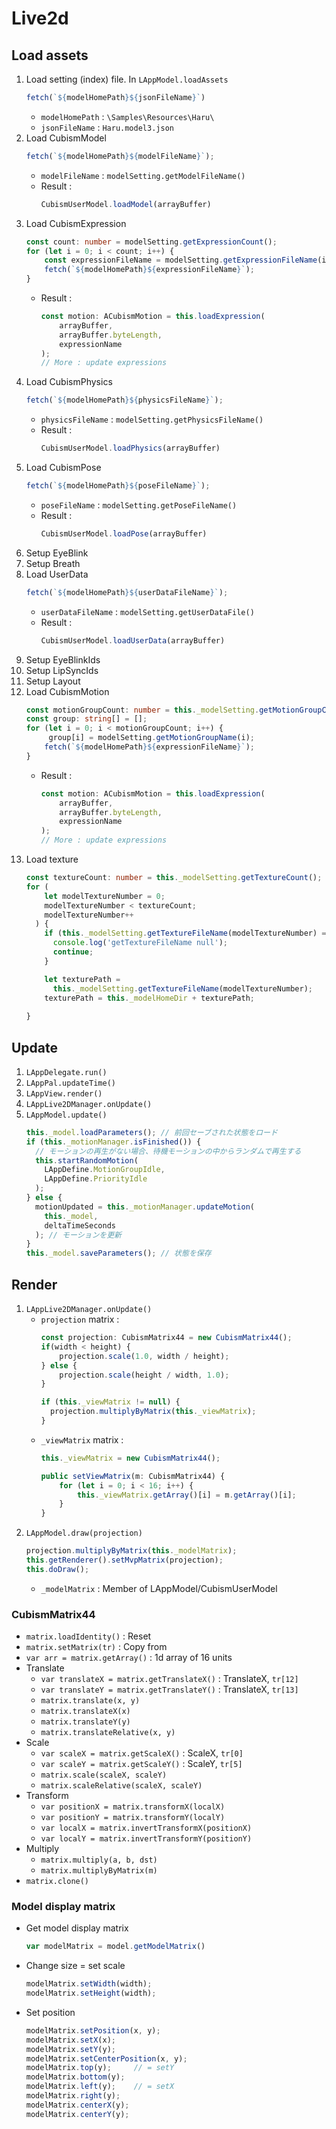 # Live2d

## Load assets

1. Load setting (index) file. In `LAppModel.loadAssets`
    ```ts
    fetch(`${modelHomePath}${jsonFileName}`)
    ```
    - `modelHomePath` : `\Samples\Resources\Haru\`
    - `jsonFileName` : `Haru.model3.json`
1. Load CubismModel
    ```ts
    fetch(`${modelHomePath}${modelFileName}`);
    ```
    - `modelFileName` : `modelSetting.getModelFileName()`
    - Result : 
        ```ts
        CubismUserModel.loadModel(arrayBuffer)
        ```
1. Load CubismExpression
    ```ts
    const count: number = modelSetting.getExpressionCount();
    for (let i = 0; i < count; i++) {
        const expressionFileName = modelSetting.getExpressionFileName(i);
        fetch(`${modelHomePath}${expressionFileName}`);
    }
    ```
    - Result : 
        ```ts
        const motion: ACubismMotion = this.loadExpression(
            arrayBuffer,
            arrayBuffer.byteLength,
            expressionName
        );
        // More : update expressions
        ```
1. Load CubismPhysics
    ```ts
    fetch(`${modelHomePath}${physicsFileName}`);
    ```
    - `physicsFileName` : `modelSetting.getPhysicsFileName()`
    - Result : 
        ```ts
        CubismUserModel.loadPhysics(arrayBuffer)
        ```
1. Load CubismPose
    ```ts
    fetch(`${modelHomePath}${poseFileName}`);
    ```
    - `poseFileName` : `modelSetting.getPoseFileName()`
    - Result : 
        ```ts
        CubismUserModel.loadPose(arrayBuffer)
        ```
1. Setup EyeBlink
1. Setup Breath
1. Load UserData
    ```ts
    fetch(`${modelHomePath}${userDataFileName}`);
    ```
    - `userDataFileName` : `modelSetting.getUserDataFile()`
    - Result : 
        ```ts
        CubismUserModel.loadUserData(arrayBuffer)
        ```
1. Setup EyeBlinkIds
1. Setup LipSyncIds
1. Setup Layout
1. Load CubismMotion
    ```ts    
    const motionGroupCount: number = this._modelSetting.getMotionGroupCount();
    const group: string[] = [];
    for (let i = 0; i < motionGroupCount; i++) {
         group[i] = modelSetting.getMotionGroupName(i);
        fetch(`${modelHomePath}${expressionFileName}`);
    }
    ```
    - Result : 
        ```ts
        const motion: ACubismMotion = this.loadExpression(
            arrayBuffer,
            arrayBuffer.byteLength,
            expressionName
        );
        // More : update expressions
        ```
1. Load texture
    ```ts
    const textureCount: number = this._modelSetting.getTextureCount();
    for (
        let modelTextureNumber = 0;
        modelTextureNumber < textureCount;
        modelTextureNumber++
      ) {
        if (this._modelSetting.getTextureFileName(modelTextureNumber) == '') {
          console.log('getTextureFileName null');
          continue;
        }

        let texturePath =
          this._modelSetting.getTextureFileName(modelTextureNumber);
        texturePath = this._modelHomeDir + texturePath;
        
    }
    ```

## Update

1. `LAppDelegate.run()`
1. `LAppPal.updateTime()`
1. `LAppView.render()`
1. `LAppLive2DManager.onUpdate()`
1. `LAppModel.update()`
    ```ts
    this._model.loadParameters(); // 前回セーブされた状態をロード
    if (this._motionManager.isFinished()) {
      // モーションの再生がない場合、待機モーションの中からランダムで再生する
      this.startRandomMotion(
        LAppDefine.MotionGroupIdle,
        LAppDefine.PriorityIdle
      );
    } else {
      motionUpdated = this._motionManager.updateMotion(
        this._model,
        deltaTimeSeconds
      ); // モーションを更新
    }
    this._model.saveParameters(); // 状態を保存
    ```    

## Render

1. `LAppLive2DManager.onUpdate()`
    - `projection` matrix :
        ```ts
        const projection: CubismMatrix44 = new CubismMatrix44();
        if(width < height) {
            projection.scale(1.0, width / height);
        } else {
            projection.scale(height / width, 1.0);
        }

        if (this._viewMatrix != null) {
          projection.multiplyByMatrix(this._viewMatrix);
        }
        ```
    - `_viewMatrix` matrix :
        ```ts
        this._viewMatrix = new CubismMatrix44();

        public setViewMatrix(m: CubismMatrix44) {
            for (let i = 0; i < 16; i++) {
                this._viewMatrix.getArray()[i] = m.getArray()[i];
            }
        }
        ```
1. `LAppModel.draw(projection)`
    ```ts
    projection.multiplyByMatrix(this._modelMatrix);
    this.getRenderer().setMvpMatrix(projection);
    this.doDraw();
    ```
    - `_modelMatrix` : Member of LAppModel/CubismUserModel

### CubismMatrix44

- `matrix.loadIdentity()` : Reset
- `matrix.setMatrix(tr)` : Copy from
- `var arr = matrix.getArray()` : 1d array of 16 units
- Translate
    - `var translateX = matrix.getTranslateX()` : TranslateX, `tr[12]`
    - `var translateY = matrix.getTranslateY()` : TranslateX, `tr[13]`
    - `matrix.translate(x, y)`
    - `matrix.translateX(x)`
    - `matrix.translateY(y)`
    - `matrix.translateRelative(x, y)`
- Scale
    - `var scaleX = matrix.getScaleX()` : ScaleX, `tr[0]`
    - `var scaleY = matrix.getScaleY()` : ScaleY, `tr[5]`
    - `matrix.scale(scaleX, scaleY)`
    - `matrix.scaleRelative(scaleX, scaleY)`
- Transform
    - `var positionX = matrix.transformX(localX)`
    - `var positionY = matrix.transformY(localY)`
    - `var localX = matrix.invertTransformX(positionX)`
    - `var localY = matrix.invertTransformY(positionY)`
- Multiply
    - `matrix.multiply(a, b, dst)`
    - `matrix.multiplyByMatrix(m)`
- `matrix.clone()`

### Model display matrix

- Get model display matrix
    ```ts
    var modelMatrix = model.getModelMatrix()
    ```
- Change size = set scale
    ```ts
    modelMatrix.setWidth(width);
    modelMatrix.setHeight(width);
    ```
- Set position
    ```ts
    modelMatrix.setPosition(x, y);
    modelMatrix.setX(x);
    modelMatrix.setY(y);
    modelMatrix.setCenterPosition(x, y);
    modelMatrix.top(y);     // = setY
    modelMatrix.bottom(y);
    modelMatrix.left(y);    // = setX
    modelMatrix.right(y);
    modelMatrix.centerX(y);
    modelMatrix.centerY(y);
    ```
